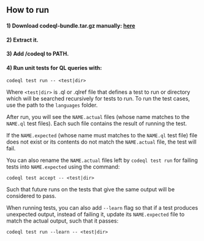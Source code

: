 ## How to run

#### 1) Download codeql-bundle.tar.gz manually: [here](https://github.com/github/codeql-action/releases)
#### 2) Extract it.
#### 3) Add <extraction-root>/codeql to PATH.
#### 4) Run unit tests for QL queries with:
```shell
codeql test run -- <test|dir>
```
Where `<test|dir>` is .ql or .qlref file that defines a test to run or directory which will be searched recursively for tests to run. 
To run the test cases, use the path to the `languages` folder.

After run, you will see the `NAME.actual` files (whose name matches to the `NAME.ql` test files).
Each such file contains the result of running the test.

If the `NAME.expected` (whose name must matches to the `NAME.ql` test file) file does not exist or its contents do not match the `NAME.actual` file, the test will fail.

You can also rename the `NAME.actual` files left by `codeql test run` for failing tests into `NAME.expected` using the command:
```shell
codeql test accept -- <test|dir>
```
Such that future runs on the tests that give the same output will be considered to pass.

When running tests, you can also add `--learn` flag so that if a test produces unexpected output, instead of failing it, update its `NAME.expected` file to match the actual output, such that it passes:
```shell
codeql test run --learn -- <test|dir>
```
